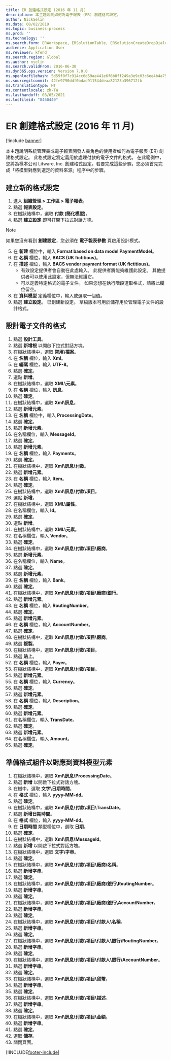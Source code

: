 ```yaml
---
title: ER 創建格式設定 (2016 年 11 月)
description: 本主題說明如何為電子報表 (ER) 創建格式設定。
author: NickSelin
ms.date: 08/02/2019
ms.topic: business-process
ms.prod: ''
ms.technology: ''
ms.search.form: ERWorkspace, ERSolutionTable, ERSolutionCreateDropDialog, EROperationDesigner, ERComponentTypeDropDialog
audience: Application User
ms.reviewer: kfend
ms.search.region: Global
ms.author: nselin
ms.search.validFrom: 2016-06-30
ms.dyn365.ops.version: Version 7.0.0
ms.openlocfilehash: 5d59f0f7c914cc6d59ae441e6f6b8ff249a3e9c03c6ee4b4a75421d875f826a0
ms.sourcegitcommit: 42fe9790ddf0bdad911544deaa82123a396712fb
ms.translationtype: HT
ms.contentlocale: zh-TW
ms.lasthandoff: 08/05/2021
ms.locfileid: "8460440"
---
```

# <a name="er-create-a-format-configuration-november-2016"></a>ER 創建格式設定 (2016 年 11 月)

[!include [banner](../../includes/banner.md)]

本主題說明系統管理員或電子報表開發人員角色的使用者如何為電子報表 (ER) 創建格式設定。 此格式設定將定義用於處理付款的電子文件的格式。 在此範例中，您將為樣本公司 Litware, Inc. 創建格式設定。若要完成這些步驟，您必須首先完成「將模型對應到選定的資料來源」程序中的步驟。


## <a name="create-a-new-format-configuration"></a>建立新的格式設定
1. 進入 **組織管理 > 工作區 > 電子報表**。
2. 點選 **報表設定**。
3. 在樹狀結構中，選取 **付款 (簡化模型)**。
4. 點選 **建立設定** 即可打開下拉式對話方塊。

 > [!NOTE]
 > 如果您沒有看到 **創建設定**，您必須在 **電子報表參數** 頁啟用設計模式。 
 
5. 在 **新建** 欄位中，輸入 **Format based on data model PaymentModel**。
6. 在 **名稱** 欄位，輸入 **BACS (UK fictitious)**。
7. 在 **描述** 欄位，輸入 **BACS vendor payment format (UK fictitious)**。
    * 有效設定提供者會自動在此處輸入。 此提供者將能夠維護此設定。 其他提供者可以使用此設定，但無法維護它。  
    * 可以定義特定格式的電子文件。 如果您想在執行階段選取格式，請將此欄位留空。  
8. 在 **資料模型** 定義欄位中，輸入或選取一個值。
9. 點選 **建立設定**。 已創建新設定。 草稿版本可用於儲存用於管理電子文件的設計格式。  

## <a name="design-the-format-of-an-electronic-document"></a>設計電子文件的格式
1. 點選 **設計工具**。
2. 點選 **新增根** 以開啟下拉式對話方塊。
3. 在樹狀結構中，選取 **常用\檔案**。
4. 在 **名稱** 欄位，輸入 **Xml**。
5. 在 **編碼** 欄位，輸入 **UTF-8**。
6. 點選 **確定**。
7. 選點 **新增**。
8. 在樹狀結構中，選取 **XML\元素**。
9. 在 **名稱** 欄位，輸入 **訊息**。
10. 點選 **確定**。
11. 在樹狀結構中，選取 **Xml\訊息**。
12. 點選 **新增元素**。
13. 在 **名稱** 欄位中，輸入 **ProcessingDate**。
14. 點選 **確定**。
15. 點選 **新增元素**。
16. 在名稱欄位，輸入 **MessageId**。
17. 點選 **確定**。
18. 點選 **新增元素**。
19. 在 **名稱** 欄位，輸入 **Payments**。
20. 點選 **確定**。
21. 在樹狀結構中，選取 **Xml\訊息\付款**。
22. 點選 **新增元素**。
23. 在 **名稱** 欄位，輸入 **Item**。
24. 點選 **確定**。
25. 在樹狀結構中，選取 **Xml\訊息\付款\項目**。
26. 選點 **新增**。
27. 在樹狀結構中，選取 **XML\屬性**。
28. 在名稱欄位，輸入 **Id**。
29. 點選 **確定**。
30. 選點 **新增**。
31. 在樹狀結構中，選取 **XML\元素**。
32. 在名稱欄位，輸入 **Vendor**。
33. 點選 **確定**。
34. 在樹狀結構中，選取 **Xml\訊息\付款\項目\廠商**。
35. 點選 **新增元素**。
36. 在名稱欄位，輸入 **Name**。
37. 點選 **確定**。
38. 點選 **新增元素**。
39. 在 **名稱** 欄位，輸入 **Bank**。
40. 點選 **確定**。
41. 在樹狀結構中，選取 **Xml\訊息\付款\項目\廠商\銀行**。
42. 點選 **新增元素**。
43. 在 **名稱** 欄位，輸入 **RoutingNumber**。
44. 點選 **確定**。
45. 點選 **新增元素**。
46. 在 **名稱** 欄位，輸入 **AccountNumber**。
47. 點選 **確定**。
48. 在樹狀結構中，選取 **Xml\訊息\付款\項目\廠商**。
49. 點選 **複製**。
50. 在樹狀結構中，選取 **Xml\訊息\付款\項目**。
51. 點選 **貼上**。
52. 在 **名稱** 欄位，輸入 **Payer**。
53. 在樹狀結構中，選取 **Xml\訊息\付款\項目**。
54. 點選 **新增元素**。
55. 在 **名稱** 欄位，輸入 **Currency**。
56. 點選 **確定**。
57. 點選 **新增元素**。
58. 在 **名稱** 欄位，輸入 **Description**。
59. 點選 **確定**。
60. 點選 **新增元素**。
61. 在名稱欄位，輸入 **TransDate**。
62. 點選 **確定**。
63. 點選 **新增元素**。
64. 在名稱欄位，輸入 **Amount**。
65. 點選 **確定**。

## <a name="prepare-format-components-for-mapping-to-data-model-elements"></a>準備格式組件以對應到資料模型元素
1. 在樹狀結構中，選取 **Xml\訊息\ProcessingDate**。
2. 點選 **新增** 以開啟下拉式對話方塊。
3. 在樹中，選取 **文字\日期時間**。
4. 在 **格式** 欄位，輸入 **yyyy-MM-dd**。
5. 點選 **確定**。
6. 在樹狀結構中，選取 **Xml\訊息\付款\項目\TransDate**。
7. 點選 **新增日期時間**。
8. 在 **格式** 欄位，輸入 **yyyy-MM-dd**。
9. 在 **日期時間** 類型欄位中，選取 **日期**。
10. 點選 **確定**。
11. 在樹狀結構中，選取 **Xml\訊息\MessageId**。
12. 點選 **新增** 以開啟下拉式對話方塊。
13. 在樹狀結構中，選取 **文字\字串**。
14. 點選 **確定**。
15. 在樹狀結構中，選取 **Xml\訊息\付款\項目\廠商\名稱**。
16. 點選 **新增字串**。
17. 點選 **確定**。
18. 在樹狀結構中，選取 **Xml\訊息\付款\項目\廠商\銀行\RoutingNumber**。
19. 點選 **新增字串**。
20. 點選 **確定**。
21. 在樹狀結構中，選取 **Xml\訊息\付款\項目\廠商\銀行\AccountNumber**。
22. 點選 **新增字串**。
23. 點選 **確定**。
24. 在樹狀結構中，選取 **Xml\訊息\付款\項目\付款人\名稱**。
25. 點選 **新增字串**。
26. 點選 **確定**。
27. 在樹狀結構中，選取 **Xml\訊息\付款\項目\付款人\銀行\RoutingNumber**。
28. 點選 **新增字串**。
29. 點選 **確定**。
30. 在樹狀結構中，選取 **Xml\訊息\付款\項目\付款人\銀行\AccountNumber**。
31. 點選 **新增字串**。
32. 點選 **確定**。
33. 在樹狀結構中，選取 **Xml\訊息\付款\項目\貨幣**。
34. 點選 **新增字串**。
35. 點選 **確定**。
36. 在樹狀結構中，選取 **Xml\訊息\付款\項目\描述**。
37. 點選 **新增字串**。
38. 點選 **確定**。
39. 在樹狀結構中，選取 **Xml\訊息\付款\項目\金額**。
40. 點選 **新增字串**。
41. 點選 **確定**。
42. 選取 **儲存**。
43. 關閉頁面。



[!INCLUDE[footer-include](../../../../includes/footer-banner.md)]
